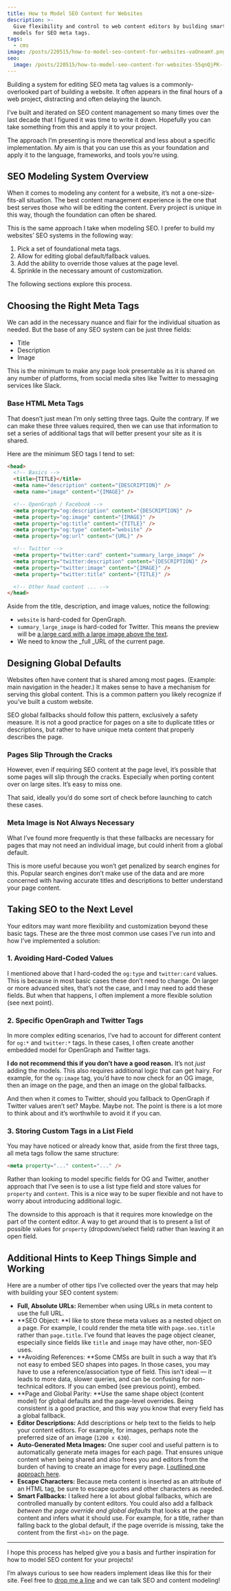 ```yaml
---
title: How to Model SEO Content for Websites
description: >-
  Give flexibility and control to web content editors by building smart content
  models for SEO meta tags.
tags:
  - cms
image: /posts/220515/how-to-model-seo-content-for-websites-vaOneamY.png
seo:
  image: /posts/220515/how-to-model-seo-content-for-websites-55qnQjPK--meta.png
---
```


Building a system for editing SEO meta tag values is a commonly-overlooked part of building a website. It often appears in the final hours of a web project, distracting and often delaying the launch.

I’ve built and iterated on SEO content management so many times over the last decade that I figured it was time to write it down. Hopefully you can take something from this and apply it to your project.

The approach I’m presenting is more theoretical and less about a specific implementation. My aim is that you can use this as your foundation and apply it to the language, frameworks, and tools you’re using.

## SEO Modeling System Overview

When it comes to modeling any content for a website, it’s not a one-size-fits-all situation. The best content management experience is the one that best serves those who will be editing the content. Every project is unique in this way, though the foundation can often be shared.

This is the same approach I take when modeling SEO. I prefer to build my websites’ SEO systems in the following way:

1. Pick a set of foundational meta tags.
1. Allow for editing global default/fallback values.
1. Add the ability to override those values at the page level.
1. Sprinkle in the necessary amount of customization.

The following sections explore this process.

## Choosing the Right Meta Tags

We can add in the necessary nuance and flair for the individual situation as needed. But the base of any SEO system can be just three fields:

- Title
- Description
- Image

This is the minimum to make any page look presentable as it is shared on any number of platforms, from social media sites like Twitter to messaging services like Slack.

### Base HTML Meta Tags

That doesn’t just mean I’m only setting three tags. Quite the contrary. If we can make these three values required, then we can use that information to set a series of additional tags that will better present your site as it is shared.

Here are the minimum SEO tags I tend to set:

```html
<head>
  <!-- Basics -->
  <title>{TITLE}</title>
  <meta name="description" content="{DESCRIPTION}" />
  <meta name="image" content="{IMAGE}" />

  <!-- OpenGraph / Facebook -->
  <meta property="og:description" content="{DESCRIPTION}" />
  <meta property="og:image" content="{IMAGE}" />
  <meta property="og:title" content="{TITLE}" />
  <meta property="og:type" content="website" />
  <meta property="og:url" content="{URL}" />

  <!-- Twitter -->
  <meta property="twitter:card" content="summary_large_image" />
  <meta property="twitter:description" content="{DESCRIPTION}" />
  <meta property="twitter:image" content="{IMAGE}" />
  <meta property="twitter:title" content="{TITLE}" />

  <!-- Other head content ... -->
</head>
```

Aside from the title, description, and image values, notice the following:

- `website` is hard-coded for OpenGraph.
- `summary_large_image` is hard-coded for Twitter. This means the preview will be [a large card with a large image above the text](https://developer.twitter.com/en/docs/twitter-for-websites/cards/overview/summary-card-with-large-image).
- We need to know the \_full \_URL of the current page.

## Designing Global Defaults

Websites often have content that is shared among most pages. (Example: main navigation in the header.) It makes sense to have a mechanism for serving this global content. This is a common pattern you likely recognize if you’ve built a custom website.

SEO global fallbacks should follow this pattern, exclusively a safety measure. It is not a good practice for pages on a site to duplicate titles or descriptions, but rather to have unique meta content that properly describes the page.

### Pages Slip Through the Cracks

However, even if requiring SEO content at the page level, it’s possible that some pages will slip through the cracks. Especially when porting content over on large sites. It’s easy to miss one.

That said, ideally you’d do some sort of check before launching to catch these cases.

### Meta Image is Not Always Necessary

What I’ve found more frequently is that these fallbacks are necessary for pages that may not need an individual image, but could inherit from a global default.

This is more useful because you won’t get penalized by search engines for this. Popular search engines don’t make use of the data and are more concerned with having accurate titles and descriptions to better understand your page content.

## Taking SEO to the Next Level

Your editors may want more flexibility and customization beyond these basic tags. These are the three most common use cases I’ve run into and how I’ve implemented a solution:

### 1. **Avoiding Hard-Coded Values**

I mentioned above that I hard-coded the `og:type` and `twitter:card` values. This is because in most basic cases these don’t need to change. On larger or more advanced sites, that’s not the case, and I may need to add these fields. But when that happens, I often implement a more flexible solution (see next point).

### 2. **Specific OpenGraph and Twitter Tags**

In more complex editing scenarios, I’ve had to account for different content for `og:*` and `twitter:*` tags. In these cases, I often create another embedded model for OpenGraph and Twitter tags.

**I do not recommend this if you don’t have a good reason.** It’s not _just_ adding the models. This also requires additional logic that can get hairy. For example, for the `og:image` tag, you’d have to now check for an OG image, then an image on the page, and then an image on the global fallbacks.

And then when it comes to Twitter, should you fallback to OpenGraph if Twitter values aren’t set? Maybe. Maybe not. The point is there is a lot more to think about and it’s worthwhile to avoid it if you can.

### 3. Storing Custom Tags in a List Field

You may have noticed or already know that, aside from the first three tags, all meta tags follow the same structure:

```html
<meta property="..." content="..." />
```

Rather than looking to model specific fields for OG and Twitter, another approach that I’ve seen is to use a list type field and store values for `property` and `content`. This is a nice way to be super flexible and not have to worry about introducing additional logic.

The downside to this approach is that it requires more knowledge on the part of the content editor. A way to get around that is to present a list of possible values for `property` (dropdown/select field) rather than leaving it an open field.

## Additional Hints to Keep Things Simple and Working

Here are a number of other tips I’ve collected over the years that may help with building your SEO content system:

- **Full, Absolute URLs:** Remember when using URLs in meta content to use the full URL.
- **SEO Object: **I like to store these meta values as a nested object on a page. For example, I could render the meta title with `page.seo.title` rather than `page.title`. I’ve found that leaves the page object cleaner, especially since fields like `title` and `image` may have other, non-SEO uses.
- **Avoiding References: **Some CMSs are built in such a way that it’s not easy to embed SEO shapes into pages. In those cases, you may have to use a reference/association type of field. This isn’t ideal — it leads to more data, slower queries, and can be confusing for non-technical editors. If you can embed (see previous point), embed.
- **Page and Global Parity: **Use the same shape object (content model) for global defaults and the page-level overrides. Being consistent is a good practice, and this way you know that every field has a global fallback.
- **Editor Descriptions:** Add descriptions or help text to the fields to help your content editors. For example, for images, perhaps note the preferred size of an image (`1200 x 630`).
- **Auto-Generated Meta Images:** One super cool and useful pattern is to automatically generate meta images for each page. That ensures unique content when being shared and also frees you and editors from the burden of having to create an image for every page. [I outlined one approach here](/posts/generate-meta-images-for-blog-posts-with-node/).
- **Escape Characters:** Because meta content is inserted as an attribute of an HTML tag, be sure to escape quotes and other characters as needed.
- **Smart Fallbacks:** I talked here a lot about global fallbacks, which are controlled manually by content editors. You could also add a fallback _between the page override and global defaults_ that looks at the page content and infers what it should use. For example, for a title, rather than falling back to the global default, if the page override is missing, take the content from the first `<h1>` on the page.

---

I hope this process has helped give you a basis and further inspiration for how to model SEO content for your projects!

I’m always curious to see how readers implement ideas like this for their site. Feel free to [drop me a line](https://twitter.com/seancdavis29) and we can talk SEO and content modeling!

